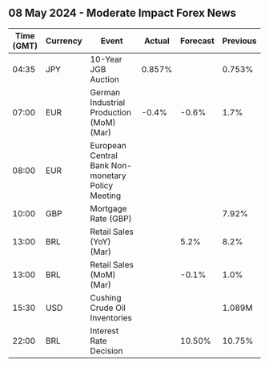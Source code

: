 ## 08 May 2024 - Moderate Impact Forex News

| Time (GMT) | Currency | Event | Actual | Forecast | Previous |
|------|----------|-------|--------|----------|----------|
| 04:35 | JPY | 10-Year JGB Auction | 0.857% |  | 0.753% |
| 07:00 | EUR | German Industrial Production (MoM) (Mar) | -0.4% | -0.6% | 1.7% |
| 08:00 | EUR | European Central Bank Non-monetary Policy Meeting |  |  |  |
| 10:00 | GBP | Mortgage Rate (GBP) |  |  | 7.92% |
| 13:00 | BRL | Retail Sales (YoY) (Mar) |  | 5.2% | 8.2% |
| 13:00 | BRL | Retail Sales (MoM) (Mar) |  | -0.1% | 1.0% |
| 15:30 | USD | Cushing Crude Oil Inventories |  |  | 1.089M |
| 22:00 | BRL | Interest Rate Decision |  | 10.50% | 10.75% |
